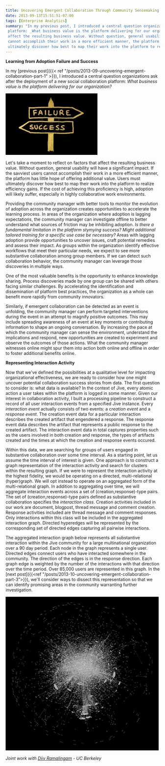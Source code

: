 ```yaml
---
title: Uncovering Emergent Collaboration Through Community Sensemaking - Part 2
date: 2013-09-13T15:51:51-07:00
tags: [Enterprise Analytics]
summary: "In my previous post, I introduced a central question organizations ask after the deployment of a new social collaboration 
 platform: _What business value is the platform delivering for our organization?_ Let's take a moment to reflect on factors that 
 affect the resulting business value. Without question, general usability will have a significant impact. If the savviest users 
 cannot accomplish their work in a more efficient manner, the platform has little hope of offering additional value. Users must 
 ultimately discover how best to map their work into the platform to realize efficiency gains."
---
```

**Learning from Adoption Failure and Success**

In my [previous post]({{< ref "/posts/2013-09-uncovering-emergent-collaboration-part-1" >}}), I introduced a central question organizations ask after the deployment of a new social collaboration platform: _What business value is the platform delivering for our organization?_

![](FailureSuccess.jpg#align-right)

Let's take a moment to reflect on factors that affect the resulting business value. Without question, general usability will have a significant impact. If the savviest users cannot accomplish their work in a more efficient manner, the platform has little hope of offering additional value. Users must ultimately discover how best to map their work into the platform to realize efficiency gains. If the cost of achieving this proficiency is high, adoption will likely suffer, especially in highly collaborative work environments.

Providing the community manager with better tools to monitor the evolution of adoption across the organization creates opportunities to accelerate the learning process. In areas of the organization where adoption is lagging expectations, the community manager can investigate offline to better understand what sources of friction may be inhibiting adoption. _Is there a fundamental limitation in the platform stymying success? Might additional tailored training for a specific use case be necessary?_ Areas with lagging adoption provide opportunities to uncover issues, craft potential remedies and assess their impact. As groups within the organization identify effective workflows that meet their particular needs, we expect to see more substantive collaboration among group members. If we can detect such collaboration behavior, the community manager can leverage those discoveries in multiple ways.

One of the most valuable benefits is the opportunity to enhance knowledge sharing. Process discoveries made by one group can be shared with others facing similar challenges. By accelerating the identification and dissemination of platform best practices, the organization as a whole can benefit more rapidly from community innovators.

Similarly, if emergent collaboration can be detected as an event is unfolding, the community manager can perform targeted interventions during the event in an attempt to magnify positive outcomes. This may include spreading awareness of an event at key moments or contributing information to shape an ongoing conversation. By increasing the pace at which the community manager can sense the environment, understand the implications and respond, new opportunities are created to experiment and observe the outcomes of those actions. What the community manager witnesses online might spur them into action both online and offline in order to foster additional benefits online.    

**Representing Interaction Activity**

Now that we've defined the possibilities at a qualitative level for impacting organizational effectiveness, we are ready to consider how one might uncover potential collaboration success stories from data. The first question to consider is: what data is available? In the context of Jive, every atomic action a user takes within the platform is logged in some manner. Given our interest in collaboration activity, I built a processing pipeline to construct a record of all user interaction events from a specified Jive instance. Every _interaction event_ actually consists of two events: a _creation event_ and a _response event_. The creation event data for a particular interaction describes the created artifact that engendered a response. The response event data describes the artifact that represents a public response to the created artifact. The interaction event data in total captures properties such as the users involved in both creation and response, the types of artifacts created and the times at which the creation and response events occured.

Within this data, we are searching for groups of users engaged in substantive collaboration over some time interval. As a starting point, let us assume the time interval of interest is given. One approach is to construct a graph representation of the interaction activity and search for clusters within the resulting graph. If we were to represent the interaction activity at the highest fidelity, we would be operating on a directed, multi-relational (hyper)graph. We will opt instead to operate on an aggregated form of the multi-relational graph. In addition to aggregating over time, we will aggregate interaction events across a set of (creation,response)-type pairs. The set of (creation,response)-type pairs defined as substantive collaboration specifies the _interaction class_. Creation activities included in our work are document, blogpost, thread message and comment creation. Response activities included are thread message and comment responses. Only interactions within this class will be included in the aggregated interaction graph. Directed hyperedges will be represented by the corresponding set of directed edges capturing all pairwise interactions.

The aggregated interaction graph below represents all substantive interaction within the Jive community for a large multinational organization over a 90 day period. Each node in the graph represents a single user. Directed edges connect users who have interacted somewhere in the community. The direction of the edges is in the response direction. Each graph edge is weighted by the number of the interactions with that direction over the time period. Over 85,000 users are represented in this graph. In the [next post]({{<ref "/posts/2013-10-uncovering-emergent-collaboration-part-3">}}), we'll consider ways to dissect this representation so that we can identify promising areas in the community warranting further investigation.

![](GlobalInteractionGraph.png)

_Joint work with [Diiv Ramalingam](http://www.linkedin.com/pub/diivanand-ramalingam/39/b60/82b) - UC Berkeley_